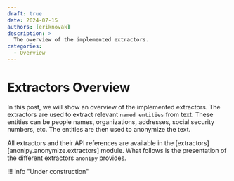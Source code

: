```yaml
---
draft: true
date: 2024-07-15
authors: [eriknovak]
description: >
  The overview of the implemented extractors.
categories:
  - Overview
---
```


# Extractors Overview

In this post, we will show an overview of the implemented extractors. The extractors are used to extract relevant `named entities` from text. These entities can be people names, organizations, addresses, social security numbers, etc. The entities are then used to anonymize the text.

All extractors and their API references are available in the  [extractors][anonipy.anonymize.extractors] module. What follows is the presentation of the different extractors `anonipy` provides.

<!-- more -->

!!! info "Under construction"